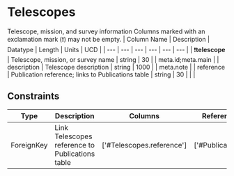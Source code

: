 # Telescopes
Telescope, mission, and survey information
Columns marked with an exclamation mark (:exclamation:) may not be empty.
| Column Name | Description | Datatype | Length | Units  | UCD |
| --- | --- | --- | --- | --- | --- |
| :exclamation:**telescope** | Telescope, mission, or survey name | string | 30 |  | meta.id;meta.main  |
| description | Telescope description | string | 1000 |  | meta.note  |
| reference | Publication reference; links to Publications table | string | 30 |  |   |

## Constraints
| Type | Description | Columns | Referenced Columns |
| --- | --- | --- | --- |
| ForeignKey | Link Telescopes reference to Publications table | ['#Telescopes.reference'] | ['#Publications.reference'] |

